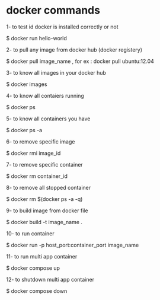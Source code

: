 # docker commands

1- to test id docker is installed correctly or not

$ docker run hello-world

2- to pull any image from docker hub (docker registery)

$ docker pull image_name , for ex : docker pull ubuntu:12.04

3- to know all images in your docker hub

$ docker images

4- to know all contaiers running

$ docker ps

5-  to know all containers you have

$ docker ps -a

6- to remove specific image

$ docker rmi image_id

7- to remove specific container

$ docker rm container_id

8- to remove all stopped container 

$ docker rm $(docker ps -a -q)

9- to build image from docker file

$ docker build -t image_name .

10- to run container

$ docker run -p host_port:container_port image_name

11- to run multi app container 

$ docker compose up

12- to shutdown multi app container 

$ docker compose down
